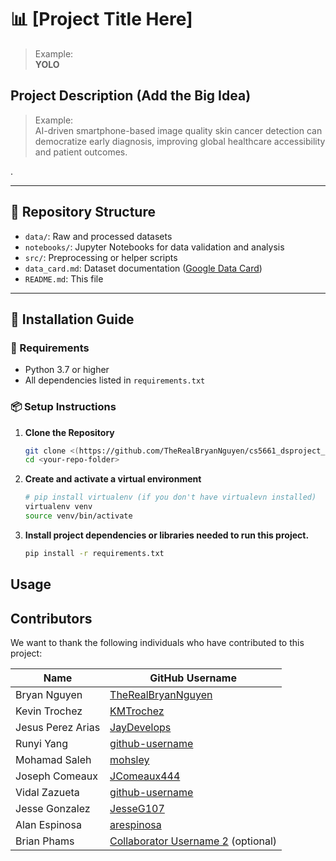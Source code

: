 # 📊 [Project Title Here]
> Example:  
> **YOLO**

## Project Description (Add the Big Idea)

> Example:  
> AI-driven smartphone-based image quality  skin cancer detection can democratize early diagnosis, improving global healthcare accessibility and patient outcomes.

.

---

## 📂 Repository Structure
- `data/`: Raw and processed datasets
- `notebooks/`: Jupyter Notebooks for data validation and analysis
- `src/`: Preprocessing or helper scripts
- `data_card.md`: Dataset documentation ([Google Data Card](https://github.com/PAIR-code/datacardsplaybook/blob/main/templates/DataCardsExtendedTemplate.md))
- `README.md`: This file

---

## 🚀 Installation Guide

### 🔧 Requirements
- Python 3.7 or higher  
- All dependencies listed in `requirements.txt`

### 📦 Setup Instructions

1. **Clone the Repository**
   ```bash
   git clone <(https://github.com/TheRealBryanNguyen/cs5661_dsproject_yolo_model)>
   cd <your-repo-folder>
2. **Create and activate a virtual environment**

   ```bash
   # pip install virtualenv (if you don't have virtualevn installed)
   virtualenv venv
   source venv/bin/activate
   ```
3. **Install project dependencies or libraries needed to run this project.**

   ```bash
   pip install -r requirements.txt
   ```

## Usage

## Contributors

We want to thank the following individuals who have contributed to this project:


| Name | GitHub Username |
|---|---|
| Bryan Nguyen  | [TheRealBryanNguyen](https://github.com/TheRealBryanNguyen) |
| Kevin Trochez  | [KMTrochez](https://github.com/KMTrochez) |
| Jesus Perez Arias  | [JayDevelops](https://github.com/JayDevelops) |
| Runyi Yang  | [github-username](github-url) |
| Mohamad Saleh  | [mohsley](github-url) |
| Joseph Comeaux  | [JComeaux444](github-url) |
| Vidal Zazueta  | [github-username](github-url) |
| Jesse Gonzalez  | [JesseG107](https://github.com/JesseG107) |
| Alan Espinosa  | [arespinosa](https://github.com/arespinosa) |
| Brian Phams | [Collaborator Username 2](https://github.com/CollaboratorUsername2) (optional) |
